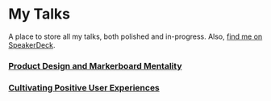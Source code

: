 # My Talks

A place to store all my talks, both polished and in-progress. Also, [find me on SpeakerDeck](https://speakerdeck.com/jglovier/).

### [Product Design and Markerboard Mentality](product-design-and-markerboard-mentality)

### [Cultivating Positive User Experiences](cultivating-positive-user-experiences)